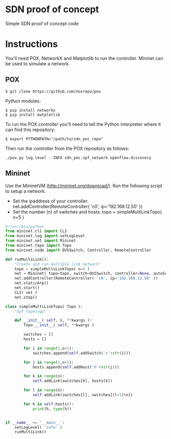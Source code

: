 # SDN proof of concept
Simple SDN proof of concept code

# Instructions

You'll need POX, NetworkX and Matplotlib to run the controller. Mininet can be used to simulate a network.

## POX
```
$ git clone https://github.com/noxrepo/pox
```

Python modules:
```
$ pip install networkx
$ pip install matplotlib
```
To run the POX controller you'll need to tell the Python interpreter where it can find this repository:
```
$ export PYTHONPATH="/path/to/sdn_poc_repo"
```
Then run the controller from the POX repository as follows:
```
./pox.py log.level --INFO sdn_poc.spf_network openflow.discovery 
```

## Mininet

Use the MininetVM (http://mininet.org/download/).
Run the following script to setup a network. 
* Set the ipaddress of your controller: net.addController(RemoteController( 'c0', ip='192.168.12.50' ))
* Set the number (n) of switches and hosts: topo = simpleMultiLinkTopo( n=5 )

```python
#!/usr/bin/python
from mininet.cli import CLI
from mininet.log import setLogLevel
from mininet.net import Mininet
from mininet.topo import Topo
from mininet.node import OVSSwitch, Controller, RemoteController

def runMultiLink():
    "Create and run multiple link network"
    topo = simpleMultiLinkTopo( n=5 )
    net = Mininet( topo=topo, switch=OVSSwitch, controller=None, autoSetMacs=True, autoStaticArp=True )
    net.addController(RemoteController( 'c0', ip='192.168.12.50' ))
    net.staticArp()
    net.start()
    CLI( net )
    net.stop()

class simpleMultiLinkTopo( Topo ):
    "Spf topology"

    def __init__( self, n, **kwargs ):
        Topo.__init__( self, **kwargs )

        switches = []
        hosts = []

        for i in range(1,n+1):
            switches.append(self.addSwitch('s'+str(i)))

        for j in range(1,n+1):
            hosts.append(self.addHost('h'+str(j)))

        for k in range(n):
            self.addLink(switches[k], hosts[k])

        for l in range(n):
            self.addLink(switches[l], switches[(l+1)%n])

        for h in self.hosts():
            print(h, type(h))


if __name__ == '__main__':
    setLogLevel( 'info' )
    runMultiLink()
```
